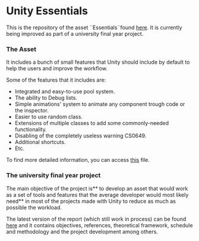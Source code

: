 # Unity Essentials

This is the repository of the asset ¨Essentials¨found [here](https://assetstore.unity.com/packages/tools/utilities/essentials-161141 "here").
It is currently being improved as part of a university final year project.

### The Asset
It includes a bunch of small features that Unity should include by default to help the users and improve the workflow.

Some of the features that it includes are:
- Integrated and easy-to-use pool system.
- The ability to Debug lists.
- Simple animations' system to animate any component trough code or the inspector.
- Easier to use random class.
- Extensions of multiple classes to add some commonly-needed functionality.
- Disabling of the completely useless warning CS0649.
- Additional shortcuts.
- Etc.

To find more detailed information, you can access [this](docs.google.com/document/d/1-strmOzT7ka8uO8hEH_W3Xjlr-ajjKcJ0b6h5KYnpJQ/edit?usp=sharing "this") file.

### The university final year project

The main objective of the project is** to develop an asset that would work as a set of tools and features that the average developer would most likely need** in most of the projects made with Unity to reduce as much as possible the workload.

The latest version of the report (which still work in process) can be found [here](https://docs.google.com/document/d/1ax8MDjtqu4DEwGvP3T8fed3Cnipw3hqd4_LfvouirJQ/edit?usp=sharing "here") and it contains objectives, references, theoretical framework, schedule and methodology and the project development among others.